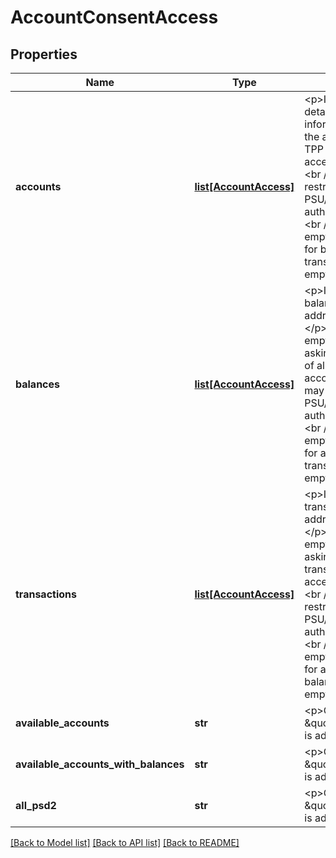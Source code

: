 # AccountConsentAccess

## Properties
Name | Type | Description | Notes
------------ | ------------- | ------------- | -------------
**accounts** | [**list[AccountAccess]**](AccountAccess.md) | &lt;p&gt;Is asking for detailed account information.&lt;/p&gt;  &lt;p&gt;If the array is empty, the TPP is asking for an accessible account list.&lt;br /&gt;This may be restricted in a PSU/ASPSP authorization dialogue.&lt;br /&gt;If the array is empty, also the arrays for balances or transactions shall be empty, if used.&lt;/p&gt; | [optional] 
**balances** | [**list[AccountAccess]**](AccountAccess.md) | &lt;p&gt;Is asking for balances of the addressed accounts.&lt;/p&gt;  &lt;p&gt;If the array is empty, the TPP is asking for the balances of all accessible account lists.&lt;br /&gt;This may be restricted in a PSU/ASPSP authorization dialogue.&lt;br /&gt;If the array is empty, also the arrays for accounts or transactions shall be empty, if used.&lt;/p&gt; | [optional] 
**transactions** | [**list[AccountAccess]**](AccountAccess.md) | &lt;p&gt;Is asking for transactions of the addressed accounts.&lt;/p&gt;  &lt;p&gt;If the array is empty, the TPP is asking for the transactions of all accessible account lists.&lt;br /&gt;This may be restricted in a PSU/ASPSP authorization dialogue.&lt;br /&gt;If the array is empty, also the arrays for accounts or balances shall be empty, if used.&lt;/p&gt; | [optional] 
**available_accounts** | **str** | &lt;p&gt;Only the value \&quot;allAccounts\&quot; is admitted.&lt;/p&gt; | [optional] 
**available_accounts_with_balances** | **str** | &lt;p&gt;Only the value \&quot;allAccounts\&quot; is admitted.&lt;/p&gt; | [optional] 
**all_psd2** | **str** | &lt;p&gt;Only the value \&quot;allAccounts\&quot; is admitted.&lt;/p&gt; | [optional] 

[[Back to Model list]](../README.md#documentation-for-models) [[Back to API list]](../README.md#documentation-for-api-endpoints) [[Back to README]](../README.md)


